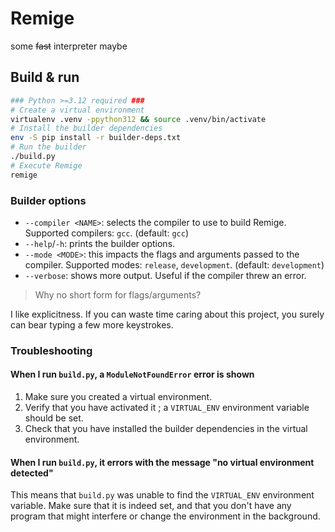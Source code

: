 # Remige

some ~~fast~~ interpreter maybe

## Build & run

```sh
### Python >=3.12 required ###
# Create a virtual environment
virtualenv .venv -ppython312 && source .venv/bin/activate
# Install the builder dependencies
env -S pip install -r builder-deps.txt
# Run the builder
./build.py
# Execute Remige
remige
```

### Builder options

- `--compiler <NAME>`: selects the compiler to use to build Remige. Supported compilers: `gcc`. (default: `gcc`)
- `--help`/`-h`: prints the builder options.
- `--mode <MODE>`: this impacts the flags and arguments passed to the compiler. Supported modes: `release`, `development`. (default: `development`)
- `--verbose`: shows more output. Useful if the compiler threw an error.

> Why no short form for flags/arguments?

I like explicitness. If you can waste time caring about this project, you surely can bear typing a few more keystrokes.

### Troubleshooting

#### When I run `build.py`, a `ModuleNotFoundError` error is shown

1. Make sure you created a virtual environment.
2. Verify that you have activated it ; a `VIRTUAL_ENV` environment variable should be set.
3. Check that you have installed the builder dependencies in the virtual environment.

#### When I run `build.py`, it errors with the message "no virtual environment detected"

This means that `build.py` was unable to find the `VIRTUAL_ENV` environment variable. Make sure that it is indeed set, and that you don't have any program that might interfere or change the environment in the background.
